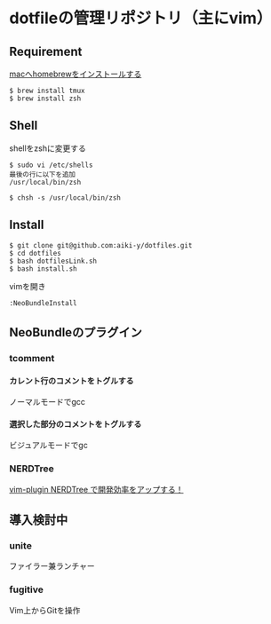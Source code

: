 dotfileの管理リポジトリ（主にvim）
====

## Requirement
[macへhomebrewをインストールする](https://brew.sh/index_ja.html)
```
$ brew install tmux
$ brew install zsh
```

## Shell
shellをzshに変更する
```
$ sudo vi /etc/shells
最後の行に以下を追加
/usr/local/bin/zsh

$ chsh -s /usr/local/bin/zsh
```

## Install
```
$ git clone git@github.com:aiki-y/dotfiles.git
$ cd dotfiles
$ bash dotfilesLink.sh
$ bash install.sh
```
vimを開き
```
:NeoBundleInstall
```

## NeoBundleのプラグイン
### tcomment
#### カレント行のコメントをトグルする
ノーマルモードでgcc
#### 選択した部分のコメントをトグルする
ビジュアルモードでgc

### NERDTree
[vim-plugin NERDTree で開発効率をアップする！](http://qiita.com/zwirky/items/0209579a635b4f9c95ee)

## 導入検討中
### unite
ファイラー兼ランチャー
### fugitive
Vim上からGitを操作

